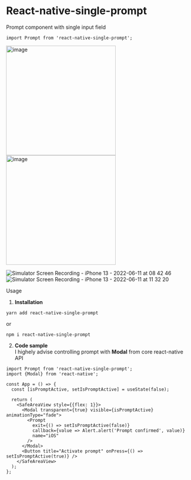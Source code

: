 # React-native-single-prompt

Prompt component with single input field
```
import Prompt from 'react-native-single-prompt';
```

<p float="left">
<img width="298" alt="image" src="https://user-images.githubusercontent.com/40762724/173159583-09aba265-8973-4a86-a1e3-278b5ad480a5.png">
<img width="298" alt="image" src="https://user-images.githubusercontent.com/40762724/173159176-6e44bb35-0c3c-4708-ad1a-13be5b85aaf1.png">
</p>

![Simulator Screen Recording - iPhone 13 - 2022-06-11 at 08 42 46](https://user-images.githubusercontent.com/40762724/173176817-f32165d1-c668-4afc-ae64-e3e9775e7931.gif)
![Simulator Screen Recording - iPhone 13 - 2022-06-11 at 11 32 20](https://user-images.githubusercontent.com/40762724/173182389-2fc87d29-50cc-47b1-a5ba-39828ee5f169.gif)

Usage
1. <b>Installation</b>
```
yarn add react-native-single-prompt
```
or
```
npm i react-native-single-prompt
```

2. <b>Code sample</b><br>
I highely advise controlling prompt with <b>Modal</b> from core react-native API
```
import Prompt from 'react-native-single-prompt';
import {Modal} from 'react-native';

const App = () => {
  const [isPromptActive, setIsPromptActive] = useState(false);

  return (
    <SafeAreaView style={{flex: 1}}>
      <Modal transparent={true} visible={isPromptActive} animationType="fade">
        <Prompt
          exit={() => setIsPromptActive(false)}
          callback={value => Alert.alert('Prompt confirmed', value)}
          name="iOS"
        />
      </Modal>
      <Button title="Activate prompt" onPress={() => setIsPromptActive(true)} />
    </SafeAreaView>
  );
};
```
